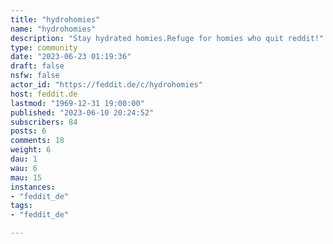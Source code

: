 ```yaml
---
title: "hydrohomies" 
name: "hydrohomies"
description: "Stay hydrated homies.Refuge for homies who quit reddit!"
type: community
date: "2023-06-23 01:19:36"
draft: false
nsfw: false
actor_id: "https://feddit.de/c/hydrohomies"
host: feddit.de
lastmod: "1969-12-31 19:00:00"
published: "2023-06-10 20:24:52"
subscribers: 84
posts: 6
comments: 18
weight: 6
dau: 1
wau: 6
mau: 15
instances:
- "feddit_de"
tags: 
- "feddit_de"

---
```

